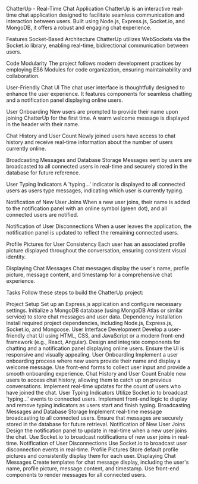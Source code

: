 ChatterUp - Real-Time Chat Application
ChatterUp is an interactive real-time chat application designed to facilitate seamless communication and interaction between users. Built using Node.js, Express.js, Socket.io, and MongoDB, it offers a robust and engaging chat experience.

Features
Socket-Based Architecture
ChatterUp utilizes WebSockets via the Socket.io library, enabling real-time, bidirectional communication between users.

Code Modularity
The project follows modern development practices by employing ES6 Modules for code organization, ensuring maintainability and collaboration.

User-Friendly Chat UI
The chat user interface is thoughtfully designed to enhance the user experience. It features components for seamless chatting and a notification panel displaying online users.

User Onboarding
New users are prompted to provide their name upon joining ChatterUp for the first time. A warm welcome message is displayed in the header with their name.

Chat History and User Count
Newly joined users have access to chat history and receive real-time information about the number of users currently online.

Broadcasting Messages and Database Storage
Messages sent by users are broadcasted to all connected users in real-time and securely stored in the database for future reference.

User Typing Indicators
A 'typing...' indicator is displayed to all connected users as users type messages, indicating which user is currently typing.

Notification of New User Joins
When a new user joins, their name is added to the notification panel with an online symbol (green dot), and all connected users are notified.

Notification of User Disconnections
When a user leaves the application, the notification panel is updated to reflect the remaining connected users.

Profile Pictures for User Consistency
Each user has an associated profile picture displayed throughout the conversation, ensuring consistent visual identity.

Displaying Chat Messages
Chat messages display the user's name, profile picture, message content, and timestamp for a comprehensive chat experience.

Tasks
Follow these steps to build the ChatterUp project:

Project Setup
Set up an Express.js application and configure necessary settings.
Initialize a MongoDB database (using MongoDB Atlas or similar service) to store chat messages and user data.
Dependency Installation
Install required project dependencies, including Node.js, Express.js, Socket.io, and Mongoose.
User Interface Development
Develop a user-friendly chat UI using HTML, CSS, and JavaScript or a modern front-end framework (e.g., React, Angular).
Design and integrate components for chatting and a notification panel displaying online users.
Ensure the UI is responsive and visually appealing.
User Onboarding
Implement a user onboarding process where new users provide their name and display a welcome message.
Use front-end forms to collect user input and provide a smooth onboarding experience.
Chat History and User Count
Enable new users to access chat history, allowing them to catch up on previous conversations.
Implement real-time updates for the count of users who have joined the chat.
User Typing Indicators
Utilize Socket.io to broadcast 'typing...' events to connected users.
Implement front-end logic to display and remove typing indicators as users start and finish typing.
Broadcasting Messages and Database Storage
Implement real-time message broadcasting to all connected users.
Ensure that messages are securely stored in the database for future retrieval.
Notification of New User Joins
Design the notification panel to update in real-time when a new user joins the chat.
Use Socket.io to broadcast notifications of new user joins in real-time.
Notification of User Disconnections
Use Socket.io to broadcast user disconnection events in real-time.
Profile Pictures
Store default profile pictures and consistently display them for each user.
Displaying Chat Messages
Create templates for chat message display, including the user's name, profile picture, message content, and timestamp.
Use front-end components to render messages for all connected users.
